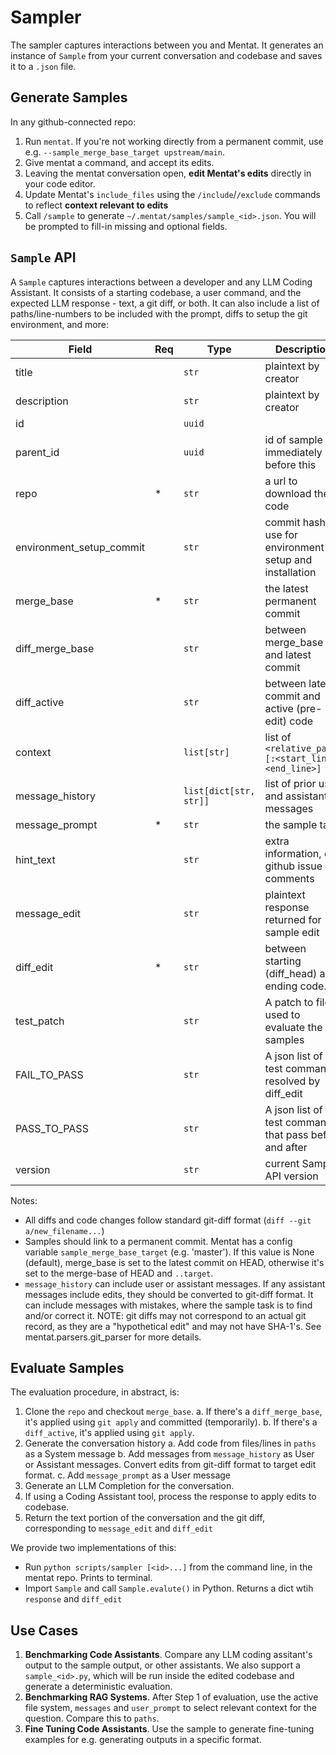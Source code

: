 # Sampler
The sampler captures interactions between you and Mentat. It generates an instance of `Sample` from your current conversation and codebase and saves it to a `.json` file.

## Generate Samples
In any github-connected repo:
1. Run `mentat`. If you're not working directly from a permanent commit, use e.g. `--sample_merge_base_target upstream/main`.
2. Give mentat a command, and accept its edits.
3. Leaving the mentat conversation open, **edit Mentat's edits** directly in your code editor.
4. Update Mentat's `include_files` using the `/include`/`/exclude` commands to reflect **context relevant to edits**
5. Call `/sample` to generate `~/.mentat/samples/sample_<id>.json`. You will be prompted to fill-in missing and optional fields.

## `Sample` API
A `Sample` captures interactions between a developer and any LLM Coding Assistant. It consists of a starting codebase, a user command, and the expected LLM response - text, a git diff, or both. It can also include a list of paths/line-numbers to be included with the prompt, diffs to setup the git environment, and more:

| Field                     | Req | Type                   | Description |
|---------------------------|-----|------------------------|-------------|
| title                     |     | `str`                  | plaintext by creator |
| description               |     | `str`                  | plaintext by creator |
| id                        |     | `uuid`                 |  |
| parent_id                 |     | `uuid`                 | id of sample immediately before this |
| repo                      | *   | `str`                  | a url to download the code |
| environment_setup_commit  |     | `str`                  | commit hash to use for environment setup and installation |
| merge_base                | *   | `str`                  | the latest permanent commit |
| diff_merge_base           |     | `str`                  | between merge_base and latest commit |
| diff_active               |     | `str`                  | between latest commit and active (pre-edit) code |
| context                   |     | `list[str]`            | list of `<relative_path>[:<start_line>-<end_line>]` |
| message_history           |     | `list[dict[str, str]]` | list of prior user and assistant messages |
| message_prompt            | *   | `str`                  | the sample task |
| hint_text                 |     | `str`                  | extra information, e.g. github issue comments
| message_edit              |     | `str`                  | plaintext response returned for sample edit |
| diff_edit                 | *   | `str`                  | between starting (diff_head) and ending code. |
| test_patch                |     | `str`                  | A patch to files used to evaluate the samples
| FAIL_TO_PASS              |     | `str`                  | A json list of test commands resolved by diff_edit |
| PASS_TO_PASS              |     | `str`                  | A json list of test commands that pass before and after |
| version                   |     | `str`                  | current Sample API version |

Notes:
- All diffs and code changes follow standard git-diff format (`diff --git a/new_filename...`)
- Samples should link to a permanent commit. Mentat has a config variable `sample_merge_base_target` (e.g. 'master'). If this value is None (default), merge_base is set to the latest commit on HEAD, otherwise it's set to the merge-base of HEAD and `..target`. 
- `message_history` can include user or assistant messages. If any assistant messages include edits, they should be converted to git-diff format. It can include messages with mistakes, where the sample task is to find and/or correct it. NOTE: git diffs may not correspond to an actual git record, as they are a "hypothetical edit" and may not have SHA-1's. See mentat.parsers.git_parser for more details.

## Evaluate Samples
The evaluation procedure, in abstract, is:
1. Clone the `repo` and checkout `merge_base`. 
   a. If there's a `diff_merge_base`, it's applied using `git apply` and committed (temporarily).
   b. If there's a `diff_active`, it's applied using `git apply`. 
2. Generate the conversation history
   a. Add code from files/lines in `paths` as a System message
   b. Add messages from `message_history` as User or Assistant messages. Convert edits from git-diff format to target edit format.
   c. Add `message_prompt` as a User message
3. Generate an LLM Completion for the conversation.
4. If using a Coding Assistant tool, process the response to apply edits to codebase.
5. Return the text portion of the conversation and the git diff, corresponding to `message_edit` and `diff_edit`

We provide two implementations of this:
- Run `python scripts/sampler [<id>...]` from the command line, in the mentat repo. Prints to terminal.
- Import `Sample` and call `Sample.evalute()` in Python. Returns a dict wtih `response` and `diff_edit`

## Use Cases
1. **Benchmarking Code Assistants**. Compare any LLM coding assitant's output to the sample output, or other assistants. We also support a `sample_<id>.py`, which will be run inside the edited codebase and generate a deterministic evaluation.
2. **Benchmarking RAG Systems**. After Step 1 of evaluation, use the active file system, `messages` and `user_prompt` to select relevant context for the question. Compare this to `paths`.
3. **Fine Tuning Code Assistants**. Use the sample to generate fine-tuning examples for e.g. generating outputs in a specific format.
